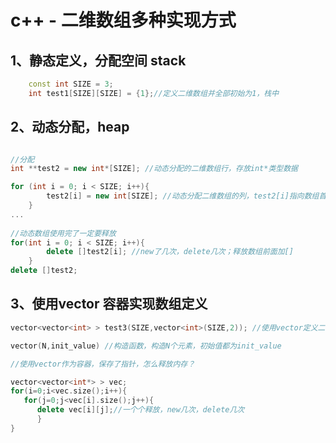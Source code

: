 # c++ - 二维数组多种实现方式

## 1、静态定义，分配空间 stack


```c++
	const int SIZE = 3;
	int test1[SIZE][SIZE] = {1};//定义二维数组并全部初始为1，栈中

```

## 2、动态分配，heap

```c++

//分配
int **test2 = new int*[SIZE]; //动态分配的二维数组行，存放int*类型数据

for (int i = 0; i < SIZE; i++){
	    test2[i] = new int[SIZE]; //动态分配二维数组的列，test2[i]指向数组首地址，数组存放int；未初始化里面数据
	}
...	
	
//动态数组使用完了一定要释放
for(int i = 0; i < SIZE; i++){
        delete []test2[i]; //new了几次，delete几次；释放数组前面加[]
    }
delete []test2;

```


## 3、使用vector 容器实现数组定义


```c++
vector<vector<int> > test3(SIZE,vector<int>(SIZE,2)); //使用vector定义二维数组，初始化为2

vector(N,init_value) //构造函数，构造N个元素，初始值都为init_value

//使用vector作为容器，保存了指针，怎么释放内存？

vector<vector<int*> > vec;
for(i=0;i<vec.size();i++){
   for(j=0;j<vec[i].size();j++){
      delete vec[i][j];//一个个释放，new几次，delete几次
      }
}
```


